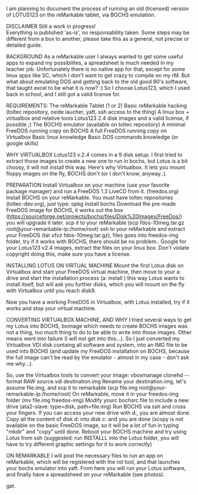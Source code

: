 I am planning to document the process of running an old (licensed) version of LOTUS123 on the reMarkable tablet, via BOCHS emulation.

DISCLAIMER
Still a work in progress!<br>
Everything is published 'as-is', no responsability taken. Some steps may be different from a box to another, please take this as a general, not precise or detailed guide.

BACKGROUND
As a reMarkable user I always wanted to get some useful apps to expand my possibilites, a spreadsheet is much needed in my teacher job. Unfortunately there is no native app for that, except for some linux apps like SC, which I don't want to get crazy to compile on my rM. But what about emulating DOS and getting back to the old good 90's software, that taught excel to be what it is now? :)
So I choose Lotus123, which I used back in school, and I still got a valid license for.

REQUIREMENTS:
  The reMarkable Tablet (1 or 2)
  Basic reMarkable hacking (toltec repository, oxide laucher, yaft, ssh access to the thing)
  A linux box + virtualbox and relative tools
  Lotus123 2.4 disk images and a valid license, if possible ;)
  The BOCHS emulator (available on toltec repository)
  A minimal FreeDOS running copy on BOCHS
  A full FreeDOS running copy on Virtualbox
  Basic linux knowledge
  Basic DOS commands knowledge (or google skills)
  
WHY VIRTUALBOX
Lotus123 v.2.4 comes in a 9 disk setup. I first tried to extract those images to create a new one to run in bochs, but Lotus is a bit choosy, it will not install this way. Here's why Virtualbox. It lets you mount floppy images on the fly, BOCHS don't (or I don't know, anyway..).

PREPARATION
  Install Virtualbox on your machine (use your favorite package manager) and run a FreeDOS 1.3 LiveCD from it. (freedos.org)
  Install BOCHS on your reMarkable. You must have toltec repositories (toltec-dev.org), just type: opkg install bochs
  Download the pre-made FreeDOS image for BOCHS, it works out the box (https://sourceforge.net/projects/bochs/files/Disk%20Images/FreeDos/) you will upgrade it later.
  scp it to your reMarkable (scp fdos-10meg.tar.gz root@your-remarkable-ip:/home/root)
  ssh to your reMarkable and extract your FreeDOS (tar xfvz fdos-10meg.tar.gz), files goes into freedos-img folder, try if it works with BOCHS, there should be no problem..
  Google for your Lotus123 v2.4 images, extract the files on your linux box. Don't violate copyright doing this, make sure you have a license.
  
INSTALLING LOTUS ON VIRTUAL MACHINE
Mount the first Lotus disk on Virtualbox and start your FreeDOS virtual machine, then move to your a: drive and start the installation process (a: <enter> install <enter>) this way Lotus wants to install itself, but will ask you further disks, which you will mount on the fly with Virtualbox until you reach disk9.

Now you have a working FreeDOS in Virtualbox, with Lotus installed, try if it works and stop your virtual machine.

CONVERTING VIRTUALBOX MACHINE, AND WHY
I tried several ways to get my Lotus into BOCHS, bximage which needs to create BOCHS images was not a thing, too much thing to do to be able to write into those images. Other means went into failure (I will not get into this...). So I just converted my Virtualbox VDI disk containg all software and system, into an IMG file to be used into BOCHS (and update my FreeDOS installation on BOCHS, because the full image can't be read by the emulator - almost in my case - don't ask me why...).

  So, use the Virtualbox tools to convert your image: vboxmanage clonehd --format RAW source.vdi destination.img
  Rename your destination.img, let's assume file.img, and scp it to remarkable (scp file.img root@your-remarkable-ip:/home/root)
  On reMarkable, move it in your freedos-img folder (mv file.img freedos-img)
  Modify yourc bochsrc file to include a new drive (ata2-slave:  type=disk, path=file.img)
  Run BOCHS via ssh and cross your fingers. If you can access your new drive with d:, you are almost done.
  Copy all the content of disk d: into disk c: and you are done (xcopy is not available on the basic FreeDOS image, so it will be a lot of fun in typing "mkdir" and "copy" until done.
  Reboot your BOCHS machine and try using Lotus from ssh (suggested: run INSTALLL into the Lotus folder, you will have to try different graphic settings for it to work correctly)
  
ON REMARKABLE
I will post the necessary files to run an app on reMarkable, which will be registered with the rot tool, and that launches your bochs emulator into yaft. From here you will run your Lotus software, and finally have a spreadsheed on your reMarkable (see photos).

gat.
